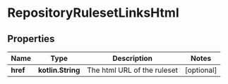 
# RepositoryRulesetLinksHtml

## Properties
Name | Type | Description | Notes
------------ | ------------- | ------------- | -------------
**href** | **kotlin.String** | The html URL of the ruleset |  [optional]




